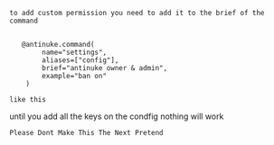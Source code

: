 ```
to add custom permission you need to add it to the brief of the command


   @antinuke.command(
        name="settings",
        aliases=["config"],
        brief="antinuke owner & admin",
        example="ban on"
    )

like this
```

until you add all the keys on the condfig nothing will work

```
Please Dont Make This The Next Pretend
```
